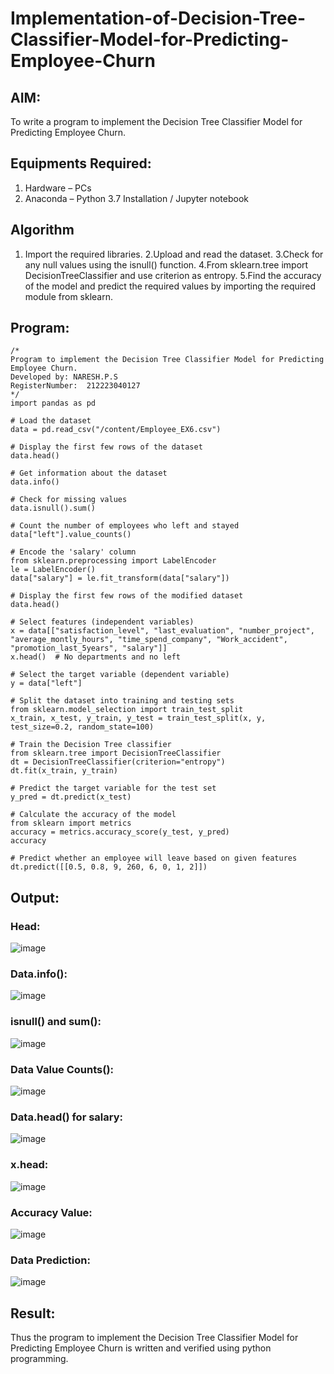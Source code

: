 # Implementation-of-Decision-Tree-Classifier-Model-for-Predicting-Employee-Churn


## AIM:
To write a program to implement the Decision Tree Classifier Model for Predicting Employee Churn.

## Equipments Required:
1. Hardware – PCs
2. Anaconda – Python 3.7 Installation / Jupyter notebook

## Algorithm
1. Import the required libraries.
2.Upload and read the dataset.
3.Check for any null values using the isnull() function.
4.From sklearn.tree import DecisionTreeClassifier and use criterion as entropy.
5.Find the accuracy of the model and predict the required values by importing the required module from sklearn.

## Program:
```
/*
Program to implement the Decision Tree Classifier Model for Predicting Employee Churn.
Developed by: NARESH.P.S
RegisterNumber:  212223040127
*/
import pandas as pd

# Load the dataset
data = pd.read_csv("/content/Employee_EX6.csv")

# Display the first few rows of the dataset
data.head()

# Get information about the dataset
data.info()

# Check for missing values
data.isnull().sum()

# Count the number of employees who left and stayed
data["left"].value_counts()

# Encode the 'salary' column
from sklearn.preprocessing import LabelEncoder
le = LabelEncoder()
data["salary"] = le.fit_transform(data["salary"])

# Display the first few rows of the modified dataset
data.head()

# Select features (independent variables)
x = data[["satisfaction_level", "last_evaluation", "number_project", "average_montly_hours", "time_spend_company", "Work_accident", "promotion_last_5years", "salary"]]
x.head()  # No departments and no left

# Select the target variable (dependent variable)
y = data["left"]

# Split the dataset into training and testing sets
from sklearn.model_selection import train_test_split
x_train, x_test, y_train, y_test = train_test_split(x, y, test_size=0.2, random_state=100)

# Train the Decision Tree classifier
from sklearn.tree import DecisionTreeClassifier
dt = DecisionTreeClassifier(criterion="entropy")
dt.fit(x_train, y_train)

# Predict the target variable for the test set
y_pred = dt.predict(x_test)

# Calculate the accuracy of the model
from sklearn import metrics
accuracy = metrics.accuracy_score(y_test, y_pred)
accuracy

# Predict whether an employee will leave based on given features
dt.predict([[0.5, 0.8, 9, 260, 6, 0, 1, 2]])
```

## Output:

### Head:
![image](https://github.com/23008344/Implementation-of-Decision-Tree-Classifier-Model-for-Predicting-Employee-Churn/assets/145742655/a3acd46e-66c9-43dc-9c85-92cba8c1385f)

### Data.info():
![image](https://github.com/23008344/Implementation-of-Decision-Tree-Classifier-Model-for-Predicting-Employee-Churn/assets/145742655/12152984-1c9f-4315-a8e7-45b70683916e)

### isnull() and sum():
![image](https://github.com/23008344/Implementation-of-Decision-Tree-Classifier-Model-for-Predicting-Employee-Churn/assets/145742655/2c6e7a39-6d35-46c4-a4e3-0ae41f344def)

### Data Value Counts():
![image](https://github.com/23008344/Implementation-of-Decision-Tree-Classifier-Model-for-Predicting-Employee-Churn/assets/145742655/ef5ac630-3bc4-49eb-b6c0-cdd640015ce7)

### Data.head() for salary:
![image](https://github.com/23008344/Implementation-of-Decision-Tree-Classifier-Model-for-Predicting-Employee-Churn/assets/145742655/dd91d140-e4c7-4d04-bc92-036251d12f55)

### x.head:
![image](https://github.com/23008344/Implementation-of-Decision-Tree-Classifier-Model-for-Predicting-Employee-Churn/assets/145742655/f7367faa-bc17-4237-a85a-5d5c07f71b87)

### Accuracy Value:
![image](https://github.com/23008344/Implementation-of-Decision-Tree-Classifier-Model-for-Predicting-Employee-Churn/assets/145742655/65007c77-bb80-4a84-a891-327f6ddbbabf)

### Data Prediction:
![image](https://github.com/23008344/Implementation-of-Decision-Tree-Classifier-Model-for-Predicting-Employee-Churn/assets/145742655/f3a7586e-af78-4ae2-bf54-4dc09bd44028)


## Result:
Thus the program to implement the  Decision Tree Classifier Model for Predicting Employee Churn is written and verified using python programming.
